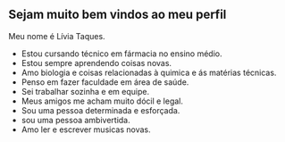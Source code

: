 ## Sejam muito bem vindos ao meu perfil

Meu nome é Lívia Taques.

- Estou cursando técnico em fármacia no ensino médio.
- Estou sempre aprendendo coisas novas.
- Amo biologia e coisas relacionadas à quimica e ás matérias técnicas.
- Penso em fazer faculdade em área de saúde.
- Sei trabalhar sozinha e em equipe.
- Meus amigos me acham muito dócil e legal.
- Sou uma pessoa determinada e esforçada.
- sou uma pessoa ambivertida.
- Amo ler e escrever musicas novas.
